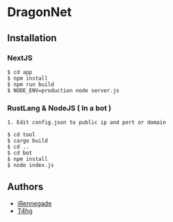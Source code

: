 # DragonNet
## Installation
### NextJS
```
$ cd app
$ npm install
$ npm run build
$ NODE_ENV=production node server.js
```
### RustLang & NodeJS ( In a bot )
```
1. Edit config.json to public ip and port or domain

$ cd tool
$ cargo build
$ cd ..
$ cd bot
$ npm install
$ node index.js
```

## Authors
- [iRennegade](https://github.com/iRennegade)
- [T4hg](https://github.com/T4hg)
